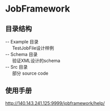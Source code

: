 # JobFramework
## 目录结构
-- Example 目录 <br>
 &ensp; &ensp;    TestJobFile设计样例 <br>
-- Schema 目录 <br>
 &ensp; &ensp;    验证XML设计的schema <br>
-- Src 目录 <br>
 &ensp; &ensp;    部分 source code
## 使用手册
http://140.143.241.125:9999/jobframework/help/
